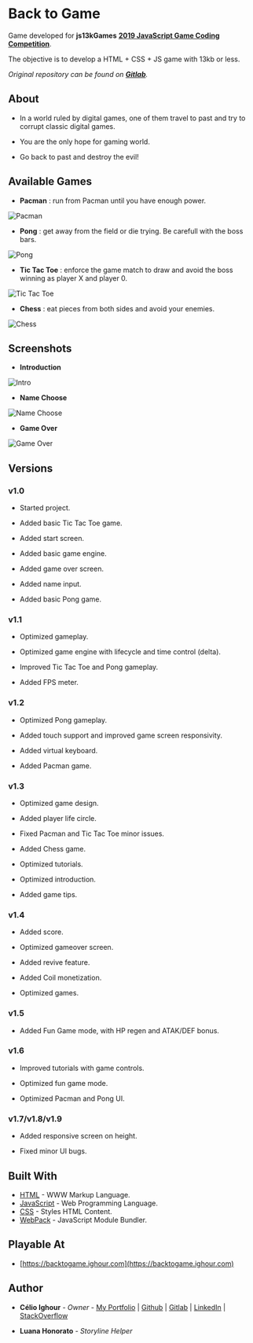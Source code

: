 # Back to Game

Game developed for **js13kGames** [**2019 JavaScript Game Coding Competition**](https://2019.js13kgames.com/).

The objective is to develop a HTML + CSS + JS game with 13kb or less.

*Original repository can be found on [**Gitlab**](https://gitlab.com/ighour-projects/games/html/back-to-game).*

## About

* In a world ruled by digital games, one of them travel to past and try to corrupt classic digital games.

* You are the only hope for gaming world.

* Go back to past and destroy the evil!

## Available Games

* **Pacman** : run from Pacman until you have enough power.

![Pacman](https://gitlab.com/ighour-projects/games/html/back-to-game/uploads/e4bef96a550da6cc3100a19f1d877aef/Pacman_Fast.gif)

* **Pong** : get away from the field or die trying. Be carefull with the boss bars.

![Pong](https://gitlab.com/ighour-projects/games/html/back-to-game/uploads/31265c3e56693459f8f1f011c5458b8c/Pong_Fast.gif)

* **Tic Tac Toe** : enforce the game match to draw and avoid the boss winning as player X and player 0.

![Tic Tac Toe](https://gitlab.com/ighour-projects/games/html/back-to-game/uploads/459b765d13c56cd484dd8b5bd63e7474/TicTacToe_Fast.gif)

* **Chess** : eat pieces from both sides and avoid your enemies.

![Chess](https://gitlab.com/ighour-projects/games/html/back-to-game/uploads/83785727d6a07b096c7e13a19a013386/Chess_Fast.gif)

## Screenshots

* **Introduction**

![Intro](https://gitlab.com/ighour-projects/games/html/back-to-game/uploads/adfe9d18f65e2e780a6c7052e15c5d8f/Captura_de_tela_de_2019-08-31_09-52-14.png)

* **Name Choose**

![Name Choose](https://gitlab.com/ighour-projects/games/html/back-to-game/uploads/e9cba0e6e1227dae929009f0a0c6d78a/Captura_de_tela_de_2019-08-31_09-42-19.png)

* **Game Over**

![Game Over](https://gitlab.com/ighour-projects/games/html/back-to-game/uploads/1ff6dae2db09b7031adb51b2694b7cbb/Captura_de_tela_de_2019-08-31_09-52-02.png)

## Versions

### v1.0

* Started project.

* Added basic Tic Tac Toe game.

* Added start screen.

* Added basic game engine.

* Added game over screen.

* Added name input.

* Added basic Pong game.

### v1.1

* Optimized gameplay.

* Optimized game engine with lifecycle and time control (delta).

* Improved Tic Tac Toe and Pong gameplay.

* Added FPS meter.

### v1.2

* Optimized Pong gameplay.

* Added touch support and improved game screen responsivity.

* Added virtual keyboard.

* Added Pacman game.

### v1.3

* Optimized game design.

* Added player life circle.

* Fixed Pacman and Tic Tac Toe minor issues.

* Added Chess game.

* Optimized tutorials.

* Optimized introduction.

* Added game tips.

### v1.4

* Added score.

* Optimized gameover screen.

* Added revive feature.

* Added Coil monetization.

* Optimized games.

### v1.5

* Added Fun Game mode, with HP regen and ATAK/DEF bonus.

### v1.6

* Improved tutorials with game controls.

* Optimized fun game mode.

* Optimized Pacman and Pong UI.

### v1.7/v1.8/v1.9

* Added responsive screen on height.

* Fixed minor UI bugs.

## Built With

* [HTML](https://www.w3schools.com/html/html5_intro.asp) - WWW Markup Language.
* [JavaScript](https://www.w3schools.com/js/) - Web Programming Language.
* [CSS](https://www.w3schools.com/css/) - Styles HTML Content.
* [WebPack](https://webpack.js.org/) - JavaScript Module Bundler.

## Playable At

* [https://backtogame.ighour.com](https://backtogame.ighour.com)

## Author

* **Célio Ighour** - *Owner* - [My Portfolio](https://www.ighour.com) | [Github](https://github.com/ighour) | [Gitlab](https://gitlab.com/ighour) | [LinkedIn](https://www.linkedin.com/in/c%C3%A9lio-ighour-de-castro-rodrigues-0a278a13a/) | [StackOverflow](https://stackexchange.com/users/10652400/ighour)

* **Luana Honorato** - *Storyline Helper*
